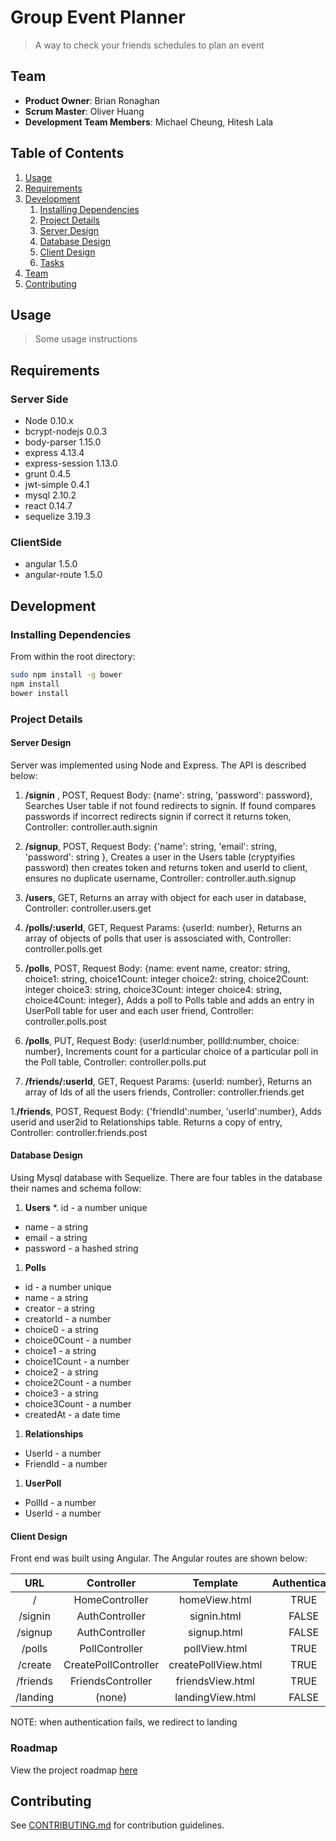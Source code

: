 # Group Event Planner

> A way to check your friends schedules to plan an event

## Team

  - __Product Owner__: Brian Ronaghan
  - __Scrum Master__: Oliver Huang
  - __Development Team Members__: Michael Cheung, Hitesh Lala

## Table of Contents

1. [Usage](#Usage)
1. [Requirements](#requirements)
1. [Development](#development)
    1. [Installing Dependencies](#installing-dependencies)
    1. [Project Details](#project-details)
      1. [Server Design](#server-design)
      1. [Database Design](#database-design)
      1. [Client Design](#client-design)
    1. [Tasks](#tasks)
1. [Team](#team)
1. [Contributing](#contributing)

## Usage

> Some usage instructions

## Requirements

### Server Side
- Node 0.10.x
- bcrypt-nodejs 0.0.3
- body-parser 1.15.0
- express 4.13.4
- express-session 1.13.0
- grunt 0.4.5
- jwt-simple 0.4.1
- mysql 2.10.2
- react 0.14.7
- sequelize 3.19.3

### ClientSide
- angular 1.5.0
- angular-route 1.5.0

## Development

### Installing Dependencies

From within the root directory:

```sh
sudo npm install -g bower
npm install
bower install
```
### Project Details

#### Server Design

Server was implemented using Node and Express. The API is described below:

1. __/signin__ , POST,  Request Body: {name': string, 'password': password},  Searches User table if not found redirects to signin. If found compares passwords if incorrect redirects signin if correct it returns token, Controller: controller.auth.signin

1. __/signup__, POST, Request Body: {'name': string, 'email': string, 'password': string }, Creates a user in the Users table (cryptyifies password) then creates token and returns token and userId to client, ensures no duplicate username, Controller: controller.auth.signup

1. __/users__, GET, Returns an array with object for each user in database, Controller: controller.users.get

1. __/polls/:userId__, GET, Request Params: {userId: number}, Returns an array of objects of polls that user is assosciated with, Controller: controller.polls.get
1. __/polls__, POST, Request Body: {name: event name,  creator: string, choice1: string, choice1Count: integer choice2: string, choice2Count: integer choice3: string, choice3Count: integer choice4: string, choice4Count: integer}, Adds a poll to Polls table and adds an entry in UserPoll table for user and each user friend, Controller: controller.polls.post

1. __/polls__, PUT, Request Body: {userId:number, pollId:number, choice: number}, Increments count for a particular choice of a particular poll in the Poll table, Controller: controller.polls.put

1. __/friends/:userId__, GET, Request Params: {userId: number}, Returns an array of Ids of all the users friends, Controller: controller.friends.get

1.__/friends__, POST, Request Body: {'friendId':number, 'userId':number}, Adds userid and user2id to Relationships table. Returns a copy of entry, Controller: controller.friends.post


#### Database Design

Using Mysql database with Sequelize.  There are four tables in the database their names and schema follow:

1. __Users__
  *. id - a number unique
  * name - a string
  * email - a string
  * password - a hashed string
 
1. __Polls__
  * id - a number unique
  * name - a string
  * creator - a string
  * creatorId - a number
  * choice0 - a string
  * choice0Count - a number
  * choice1 - a string
  * choice1Count - a number
  * choice2 - a string
  * choice2Count - a number
  * choice3 - a string
  * choice3Count - a number
  * createdAt - a date time
  
1. __Relationships__
  * UserId - a number
  * FriendId - a number

1. __UserPoll__ 
  * PollId - a number
  * UserId - a number

#### Client Design

Front end was built using Angular.  The Angular routes are shown below:

|  URL      | Controller            | Template            | Authenticate |
|:---------:|:---------------------:|:-------------------:|:------------:|
| /         | HomeController        | homeView.html       | TRUE         |
| /signin   | AuthController        | signin.html         | FALSE        |
| /signup   | AuthController        | signup.html         | FALSE        |
| /polls    | PollController        | pollView.html       | TRUE         |
| /create   | CreatePollController  | createPollView.html | TRUE         |
| /friends  | FriendsController     | friendsView.html    | TRUE         |
| /landing  | (none)                | landingView.html    | FALSE        |
NOTE: when authentication fails, we redirect to landing

### Roadmap

View the project roadmap [here](https://github.com/TepidLatteGreenfield/tepidLatte2/issues)


## Contributing

See [CONTRIBUTING.md](CONTRIBUTING.md) for contribution guidelines.
